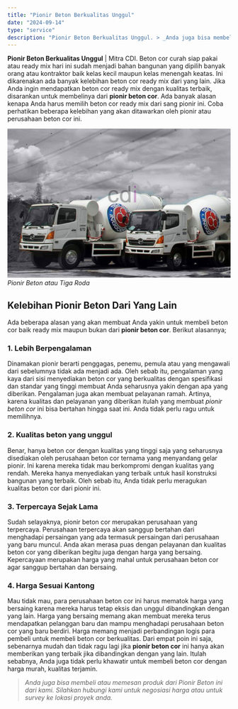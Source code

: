 ```yaml
---
title: "Pionir Beton Berkualitas Unggul"
date: "2024-09-14"
type: "service"
description: "Pionir Beton Berkualitas Unggul. > _Anda juga bisa membeli atau memesan produk dari Pionir Beton ini dari kami. Silahkan hubungi kami untuk negosiasi harga a..."
---
```


**Pionir Beton Berkualitas Unggul** | Mitra CDI. Beton cor curah siap pakai atau ready mix hari ini sudah menjadi bahan bangunan yang dipilih banyak orang atau kontraktor baik kelas kecil maupun kelas menengah keatas. Ini dikarenakan ada banyak kelebihan beton cor ready mix dari yang lain. Jika Anda ingin mendapatkan beton cor ready mix dengan kualitas terbaik, disarankan untuk membelinya dari **pionir beton cor**. Ada banyak alasan kenapa Anda harus memilih beton cor ready mix dari sang pionir ini. Coba perhatikan beberapa kelebihan yang akan ditawarkan oleh pionir atau perusahaan beton cor ini.

![Pionir Beton atau Tiga Roda](/images/blog/pioneer-beton-readymix.jpg)
*Pionir Beton atau Tiga Roda*

 ## Kelebihan Pionir Beton Dari Yang Lain
    
Ada beberapa alasan yang akan membuat Anda yakin untuk membeli beton cor baik ready mix maupun bukan dari **pionir beton cor**. Berikut alasannya;
### 1\. Lebih Berpengalaman
Dinamakan pionir berarti penggagas, penemu, pemula atau yang mengawali dari sebelumnya tidak ada menjadi ada. Oleh sebab itu, pengalaman yang kaya dari sisi menyediakan beton cor yang berkualitas dengan spesifikasi dan standar yang tinggi membuat Anda seharusnya yakin dengan apa yang diberikan. Pengalaman juga akan membuat pelayanan ramah. Artinya, karena kualitas dan pelayanan yang diberikan itulah yang membuat _pionir beton cor_ ini bisa bertahan hingga saat ini. Anda tidak perlu ragu untuk memilihnya.
### 2\. Kualitas beton yang unggul
Benar, hanya beton cor dengan kualitas yang tinggi saja yang seharusnya disediakan oleh perusahaan beton cor ternama yang menyandang gelar pionir. Ini karena mereka tidak mau berkompromi dengan kualitas yang rendah. Mereka hanya menyediakan yang terbaik untuk hasil konstruksi bangunan yang terbaik. Oleh sebab itu, Anda tidak perlu meragukan kualitas beton cor dari pionir ini.
### 3\. Terpercaya Sejak Lama
Sudah selayaknya, pionir beton cor merupakan perusahaan yang terpercaya. Perusahaan terpercaya akan sanggup bertahan dari menghadapi persaingan yang ada termasuk persaingan dari perusahaan yang baru muncul. Anda akan merasa puas dengan pelayanan dan kualitas beton cor yang diberikan begitu juga dengan harga yang bersaing. Kepercayaan merupakan harga yang mahal untuk perusahaan beton cor agar sanggup bertahan dan bersaing.
### 4\. Harga Sesuai Kantong
Mau tidak mau, para perusahaan beton cor ini harus mematok harga yang bersaing karena mereka harus tetap eksis dan unggul dibandingkan dengan yang lain. Harga yang bersaing memang akan membuat mereka terus mendapatkan pelanggan baru dan mampu menghadapi perusahaan beton cor yang baru berdiri. Harga memang menjadi perbandingan logis para pembeli untuk membeli beton cor berkualitas.
Dari empat poin ini saja, sebenarnya mudah dan tidak ragu lagi jika **pionir beton cor** ini hanya akan memberikan yang terbaik jika dibandingkan dengan yang lain. Itulah sebabnya, Anda juga tidak perlu khawatir untuk membeli beton cor dengan harga murah, kualitas terjamin.
> _Anda juga bisa membeli atau memesan produk dari Pionir Beton ini dari kami. Silahkan hubungi kami untuk negosiasi harga atau untuk survey ke lokasi proyek anda._
